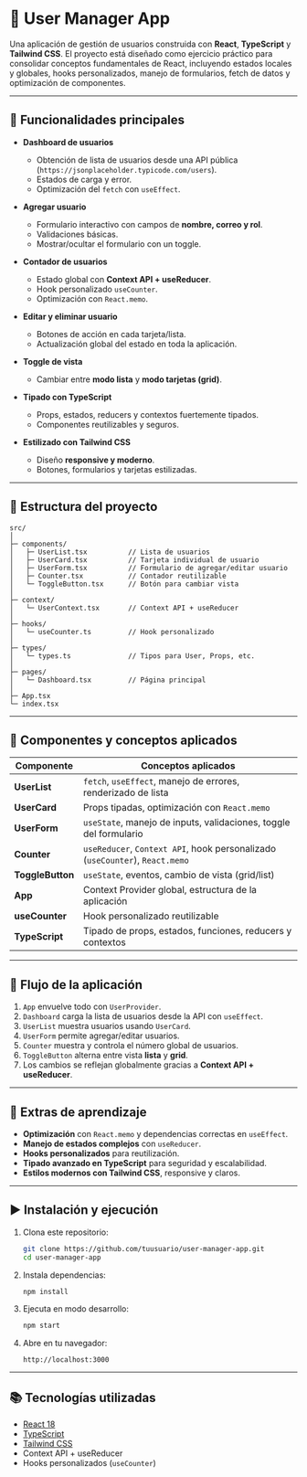 # 📌 User Manager App

Una aplicación de gestión de usuarios construida con **React**, **TypeScript** y **Tailwind CSS**.
El proyecto está diseñado como ejercicio práctico para consolidar conceptos fundamentales de React, incluyendo estados locales y globales, hooks personalizados, manejo de formularios, fetch de datos y optimización de componentes.

---

## 🚀 Funcionalidades principales

* **Dashboard de usuarios**

  * Obtención de lista de usuarios desde una API pública (`https://jsonplaceholder.typicode.com/users`).
  * Estados de carga y error.
  * Optimización del `fetch` con `useEffect`.

* **Agregar usuario**

  * Formulario interactivo con campos de **nombre, correo y rol**.
  * Validaciones básicas.
  * Mostrar/ocultar el formulario con un toggle.

* **Contador de usuarios**

  * Estado global con **Context API + useReducer**.
  * Hook personalizado `useCounter`.
  * Optimización con `React.memo`.

* **Editar y eliminar usuario**

  * Botones de acción en cada tarjeta/lista.
  * Actualización global del estado en toda la aplicación.

* **Toggle de vista**

  * Cambiar entre **modo lista** y **modo tarjetas (grid)**.

* **Tipado con TypeScript**

  * Props, estados, reducers y contextos fuertemente tipados.
  * Componentes reutilizables y seguros.

* **Estilizado con Tailwind CSS**

  * Diseño **responsive y moderno**.
  * Botones, formularios y tarjetas estilizadas.

---

## 📂 Estructura del proyecto

```
src/
│
├─ components/
│   ├─ UserList.tsx          // Lista de usuarios
│   ├─ UserCard.tsx          // Tarjeta individual de usuario
│   ├─ UserForm.tsx          // Formulario de agregar/editar usuario
│   ├─ Counter.tsx           // Contador reutilizable
│   └─ ToggleButton.tsx      // Botón para cambiar vista
│
├─ context/
│   └─ UserContext.tsx       // Context API + useReducer
│
├─ hooks/
│   └─ useCounter.ts         // Hook personalizado
│
├─ types/
│   └─ types.ts              // Tipos para User, Props, etc.
│
├─ pages/
│   └─ Dashboard.tsx         // Página principal
│
├─ App.tsx
└─ index.tsx
```

---

## 🧩 Componentes y conceptos aplicados

| Componente       | Conceptos aplicados                                                          |
| ---------------- | ---------------------------------------------------------------------------- |
| **UserList**     | `fetch`, `useEffect`, manejo de errores, renderizado de lista                |
| **UserCard**     | Props tipadas, optimización con `React.memo`                                 |
| **UserForm**     | `useState`, manejo de inputs, validaciones, toggle del formulario            |
| **Counter**      | `useReducer`, `Context API`, hook personalizado (`useCounter`), `React.memo` |
| **ToggleButton** | `useState`, eventos, cambio de vista (grid/list)                             |
| **App**          | Context Provider global, estructura de la aplicación                         |
| **useCounter**   | Hook personalizado reutilizable                                              |
| **TypeScript**   | Tipado de props, estados, funciones, reducers y contextos                    |

---

## 🔄 Flujo de la aplicación

1. `App` envuelve todo con `UserProvider`.
2. `Dashboard` carga la lista de usuarios desde la API con `useEffect`.
3. `UserList` muestra usuarios usando `UserCard`.
4. `UserForm` permite agregar/editar usuarios.
5. `Counter` muestra y controla el número global de usuarios.
6. `ToggleButton` alterna entre vista **lista** y **grid**.
7. Los cambios se reflejan globalmente gracias a **Context API + useReducer**.

---

## 🎯 Extras de aprendizaje

* **Optimización** con `React.memo` y dependencias correctas en `useEffect`.
* **Manejo de estados complejos** con `useReducer`.
* **Hooks personalizados** para reutilización.
* **Tipado avanzado en TypeScript** para seguridad y escalabilidad.
* **Estilos modernos con Tailwind CSS**, responsive y claros.

---

## ▶️ Instalación y ejecución

1. Clona este repositorio:

   ```bash
   git clone https://github.com/tuusuario/user-manager-app.git
   cd user-manager-app
   ```

2. Instala dependencias:

   ```bash
   npm install
   ```

3. Ejecuta en modo desarrollo:

   ```bash
   npm start
   ```

4. Abre en tu navegador:

   ```
   http://localhost:3000
   ```

---

## 📚 Tecnologías utilizadas

* [React 18](https://react.dev/)
* [TypeScript](https://www.typescriptlang.org/)
* [Tailwind CSS](https://tailwindcss.com/)
* Context API + useReducer
* Hooks personalizados (`useCounter`)


